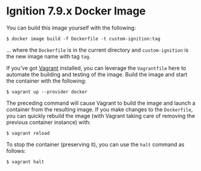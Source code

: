 # Ignition 7.9.x Docker Image

You can build this image yourself with the following:

    $ docker image build -f Dockerfile -t custom-ignition:tag

... where the `Dockerfile` is in the current directory and `custom-ignition` is the new image name with tag `tag`.

If you've got [Vagrant](https://vagrantup.com) installed, you can leverage the `Vagrantfile` here to automate the building and testing of the image.  Build the image and start the container with the following:

    $ vagrant up --provider docker

The preceding command will cause Vagrant to build the image and launch a container from the resulting image.  If you make changes to the `Dockerfile`, you can quickly rebuild the image (with Vagrant taking care of removing the previous container instance) with:

    $ vagrant reload

To stop the container (preserving it), you can use the `halt` command as follows:

    $ vagrant halt